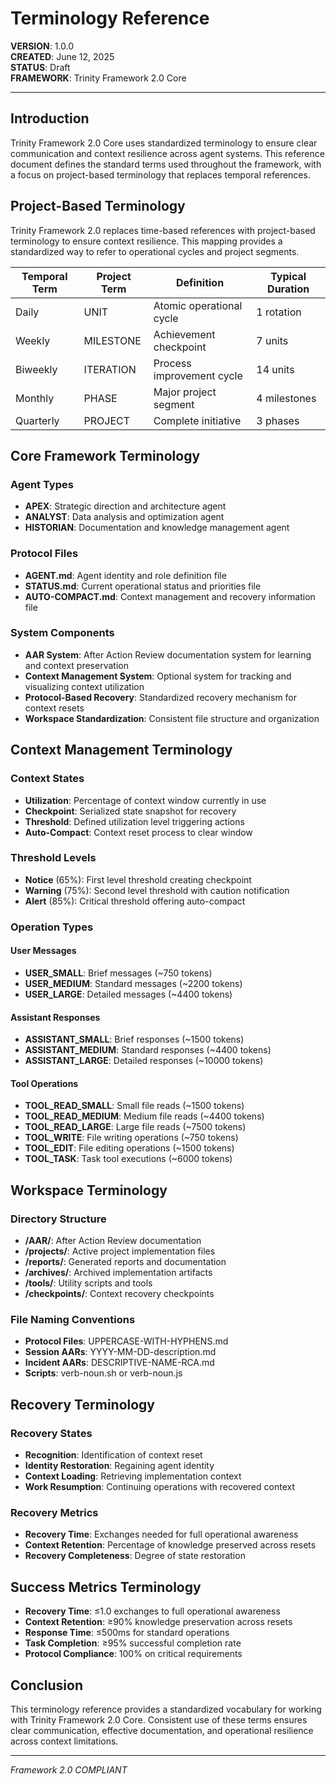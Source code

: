 # Terminology Reference

**VERSION**: 1.0.0  
**CREATED**: June 12, 2025  
**STATUS**: Draft  
**FRAMEWORK**: Trinity Framework 2.0 Core

---

## Introduction

Trinity Framework 2.0 Core uses standardized terminology to ensure clear communication and context resilience across agent systems. This reference document defines the standard terms used throughout the framework, with a focus on project-based terminology that replaces temporal references.

## Project-Based Terminology

Trinity Framework 2.0 replaces time-based references with project-based terminology to ensure context resilience. This mapping provides a standardized way to refer to operational cycles and project segments.

| Temporal Term | Project Term | Definition | Typical Duration |
|--------------|--------------|------------|------------------|
| Daily | UNIT | Atomic operational cycle | 1 rotation |
| Weekly | MILESTONE | Achievement checkpoint | 7 units |
| Biweekly | ITERATION | Process improvement cycle | 14 units |
| Monthly | PHASE | Major project segment | 4 milestones |
| Quarterly | PROJECT | Complete initiative | 3 phases |

## Core Framework Terminology

### Agent Types

- **APEX**: Strategic direction and architecture agent
- **ANALYST**: Data analysis and optimization agent
- **HISTORIAN**: Documentation and knowledge management agent

### Protocol Files

- **AGENT.md**: Agent identity and role definition file
- **STATUS.md**: Current operational status and priorities file
- **AUTO-COMPACT.md**: Context management and recovery information file

### System Components

- **AAR System**: After Action Review documentation system for learning and context preservation
- **Context Management System**: Optional system for tracking and visualizing context utilization
- **Protocol-Based Recovery**: Standardized recovery mechanism for context resets
- **Workspace Standardization**: Consistent file structure and organization

## Context Management Terminology

### Context States

- **Utilization**: Percentage of context window currently in use
- **Checkpoint**: Serialized state snapshot for recovery
- **Threshold**: Defined utilization level triggering actions
- **Auto-Compact**: Context reset process to clear window

### Threshold Levels

- **Notice** (65%): First level threshold creating checkpoint
- **Warning** (75%): Second level threshold with caution notification
- **Alert** (85%): Critical threshold offering auto-compact

### Operation Types

#### User Messages
- **USER_SMALL**: Brief messages (~750 tokens)
- **USER_MEDIUM**: Standard messages (~2200 tokens)
- **USER_LARGE**: Detailed messages (~4400 tokens)

#### Assistant Responses
- **ASSISTANT_SMALL**: Brief responses (~1500 tokens)
- **ASSISTANT_MEDIUM**: Standard responses (~4400 tokens)
- **ASSISTANT_LARGE**: Detailed responses (~10000 tokens)

#### Tool Operations
- **TOOL_READ_SMALL**: Small file reads (~1500 tokens)
- **TOOL_READ_MEDIUM**: Medium file reads (~4400 tokens)
- **TOOL_READ_LARGE**: Large file reads (~7500 tokens)
- **TOOL_WRITE**: File writing operations (~750 tokens)
- **TOOL_EDIT**: File editing operations (~1500 tokens)
- **TOOL_TASK**: Task tool executions (~6000 tokens)

## Workspace Terminology

### Directory Structure

- **/AAR/**: After Action Review documentation
- **/projects/**: Active project implementation files
- **/reports/**: Generated reports and documentation
- **/archives/**: Archived implementation artifacts
- **/tools/**: Utility scripts and tools
- **/checkpoints/**: Context recovery checkpoints

### File Naming Conventions

- **Protocol Files**: UPPERCASE-WITH-HYPHENS.md
- **Session AARs**: YYYY-MM-DD-description.md
- **Incident AARs**: DESCRIPTIVE-NAME-RCA.md
- **Scripts**: verb-noun.sh or verb-noun.js

## Recovery Terminology

### Recovery States

- **Recognition**: Identification of context reset
- **Identity Restoration**: Regaining agent identity
- **Context Loading**: Retrieving implementation context
- **Work Resumption**: Continuing operations with recovered context

### Recovery Metrics

- **Recovery Time**: Exchanges needed for full operational awareness
- **Context Retention**: Percentage of knowledge preserved across resets
- **Recovery Completeness**: Degree of state restoration

## Success Metrics Terminology

- **Recovery Time**: ≤1.0 exchanges to full operational awareness
- **Context Retention**: ≥90% knowledge preservation across resets
- **Response Time**: ≤500ms for standard operations
- **Task Completion**: ≥95% successful completion rate
- **Protocol Compliance**: 100% on critical requirements

## Conclusion

This terminology reference provides a standardized vocabulary for working with Trinity Framework 2.0 Core. Consistent use of these terms ensures clear communication, effective documentation, and operational resilience across context limitations.

---

*Framework 2.0 COMPLIANT*